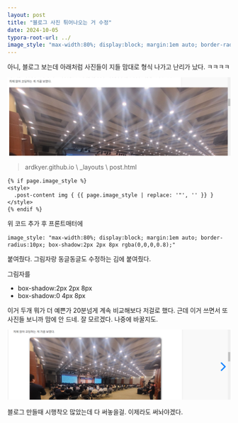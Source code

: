 ```yaml
---
layout: post
title: "블로그 사진 튀어나오는 거 수정"
date: 2024-10-05
typora-root-url: ../
image_style: "max-width:80%; display:block; margin:1em auto; border-radius:10px; box-shadow:2px 2px 8px rgba(0,0,0,0.8);"
---
```


아니, 블로그 보는데 아래처럼 사진들이 지들 맘대로 형식 나가고 난리가 났다. ㅋㅋㅋㅋ

![image-20241005012659550](/assets/img/image-20241005012659550.png)

> ardkyer.github.io \ _layouts \ post.html

```
{% if page.image_style %}
<style>
  .post-content img { {{ page.image_style | replace: '"', '' }} }
</style>
{% endif %}
```

위 코드 추가 후 프론트매터에 

```
image_style: "max-width:80%; display:block; margin:1em auto; border-radius:10px; box-shadow:2px 2px 8px rgba(0,0,0,0.8);"
```

붙여줬다. 그림자랑 동글동글도 수정하는 김에 붙여줬다. 

그림자를 

- box-shadow:2px 2px 8px 
- box-shadow:0 4px 8px

이거 두개 뭐가 더 예쁜가 20분넘게 계속 비교해보다 저걸로 했다. 근데 이거 쓰면서 또 사진들 보니까 맘에 안 드네. 잘 모르겠다. 나중에 바꿀지도. 

![image-20241005013502820](/assets/img/image-20241005013502820.png)

블로그 만들때 시행착오 많았는데 다 써놓을걸. 이제라도 써놔야겠다.

